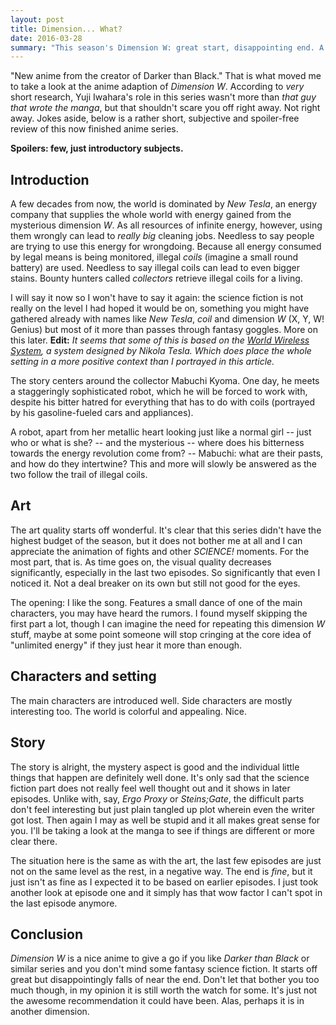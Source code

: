 ```yaml
---
layout: post
title: Dimension... What?
date: 2016-03-28
summary: "This season's Dimension W: great start, disappointing end. A short and subjective anime review."
---
```


"New anime from the creator of Darker than Black." That is what moved me to take a look at the anime adaption of *Dimension W*. According to *very* short research, Yuji Iwahara's role in this series wasn't more than *that guy that wrote the manga*, but that shouldn't scare you off right away. Not right away. Jokes aside, below is a rather short, subjective and spoiler-free review of this now finished anime series.

**Spoilers: few, just introductory subjects.**

## Introduction
A few decades from now, the world is dominated by *New Tesla*, an energy company that supplies the whole world with energy gained from the mysterious dimension *W*. As all resources of infinite energy, however, using them wrongly can lead to *really big* cleaning jobs. Needless to say people are trying to use this energy for wrongdoing. Because all energy consumed by legal means is being monitored, illegal *coils* (imagine a small round battery) are used. Needless to say illegal coils can lead to even bigger stains. Bounty hunters called *collectors* retrieve illegal coils for a living.

I will say it now so I won't have to say it again: the science fiction is not really on the level I had hoped it would be on, something you might have gathered already with names like *New Tesla*, *coil* and dimension *W* (X, Y, W! Genius) but most of it more than passes through fantasy goggles. More on this later. **Edit:** *It seems that some of this is based on the [World Wireless System](https://en.wikipedia.org/wiki/World_Wireless_System), a system designed by Nikola Tesla. Which does place the whole setting in a more positive context than I portrayed in this article.*

The story centers around the collector Mabuchi Kyoma. One day, he meets a staggeringly sophisticated robot, which he will be forced to work with, despite his bitter hatred for everything that has to do with coils (portrayed by his gasoline-fueled cars and appliances).

A robot, apart from her metallic heart looking just like a normal girl -- just who or what is she? -- and the mysterious -- where does his bitterness towards the energy revolution come from? -- Mabuchi: what are their pasts, and how do they intertwine? This and more will slowly be answered as the two follow the trail of illegal coils.

## Art
The art quality starts off wonderful. It's clear that this series didn't have the highest budget of the season, but it does not bother me at all and I can appreciate the animation of fights and other *SCIENCE!* moments. For the most part, that is. As time goes on, the visual quality decreases significantly, especially in the last two episodes. So significantly that even I noticed it. Not a deal breaker on its own but still not good for the eyes.

The opening: I like the song. Features a small dance of one of the main characters, you may have heard the rumors. I found myself skipping the first part a lot, though I can imagine the need for repeating this dimension *W* stuff, maybe at some point someone will stop cringing at the core idea of "unlimited energy" if they just hear it more than enough.

## Characters and setting
The main characters are introduced well. Side characters are mostly interesting too. The world is colorful and appealing. Nice.

## Story
The story is alright, the mystery aspect is good and the individual little things that happen are definitely well done. It's only sad that the science fiction part does not really feel well thought out and it shows in later episodes. Unlike with, say, *Ergo Proxy* or *Steins;Gate*, the difficult parts don't feel interesting but just plain tangled up plot wherein even the writer got lost. Then again I may as well be stupid and it all makes great sense for you. I'll be taking a look at the manga to see if things are different or more clear there.

The situation here is the same as with the art, the last few episodes are just not on the same level as the rest, in a negative way. The end is *fine*, but it just isn't as fine as I expected it to be based on earlier episodes. I just took another look at episode one and it simply has that wow factor I can't spot in the last episode anymore.

## Conclusion
*Dimension W* is a nice anime to give a go if you like *Darker than Black* or similar series and you don't mind some fantasy science fiction. It starts off great but disappointingly falls of near the end. Don't let that bother you too much though, in my opinion it is still worth the watch for some. It's just not the awesome recommendation it could have been. Alas, perhaps it is in another dimension.
